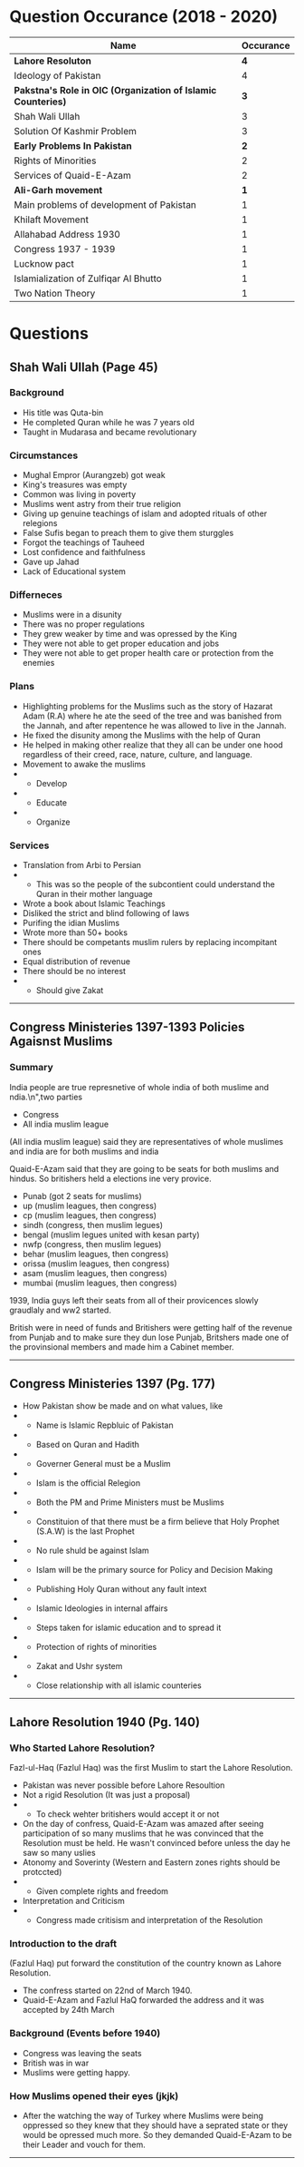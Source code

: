 # Question Occurance (2018 - 2020)

| Name                                                           | Occurance |
| -------------------------------------------------------------- | --------- |
| **Lahore Resoluton**                                           | **4**     |
| Ideology of Pakistan                                           | 4         |
| **Pakstna's Role in OIC (Organization of Islamic Counteries)** | **3**     |
| Shah Wali Ullah                                                | 3         |
| Solution Of Kashmir Problem                                    | 3         |
| **Early Problems In Pakistan**                                 | **2**     |
| Rights of Minorities                                           | 2         |
| Services of Quaid-E-Azam                                       | 2         |
| **Ali-Garh movement**                                          | **1**     |
| Main problems of development of Pakistan                       | 1         |
| Khilaft Movement                                               | 1         |
| Allahabad Address 1930                                         | 1         |
| Congress 1937 - 1939                                           | 1         |
| Lucknow pact                                                   | 1         |
| Islamialization of Zulfiqar Al Bhutto                          | 1         |
| Two Nation Theory                                              | 1         |

# Questions

## Shah Wali Ullah (Page 45)

### Background

- His title was Quta-bin
- He completed Quran while he was 7 years old
- Taught in Mudarasa and became revolutionary

### Circumstances

- Mughal Empror (Aurangzeb) got weak
- King's treasures was empty
- Common was living in poverty
- Muslims went astry from their true religion
- Giving up genuine teachings of islam and adopted rituals of other relegions
- False Sufis began to preach them to give them sturggles
- Forgot the teachings of Tauheed
- Lost confidence and faithfulness
- Gave up Jahad
- Lack of Educational system

### Differneces

- Muslims were in a disunity
- There was no proper regulations
- They grew weaker by time and was opressed by the King
- They were not able to get proper education and jobs
- They were not able to get proper health care or protection from the enemies

### Plans

- Highlighting problems for the Muslims such as the story of Hazarat Adam (R.A) where he ate the seed of the tree and was banished from the Jannah, and after repentence he was allowed to live in the Jannah.
- He fixed the disunity among the Muslims with the help of Quran
- He helped in making other realize that they all can be under one hood regardless of their creed, race, nature, culture, and language.
- Movement to awake the muslims
- - Develop
- - Educate
- - Organize

### Services

- Translation from Arbi to Persian
- - This was so the people of the subcontient could understand the Quran in their mother language
- Wrote a book about Islamic Teachings
- Disliked the strict and blind following of laws
- Purifing the idian Muslims
- Wrote more than 50+ books
- There should be competants muslim rulers by replacing incompitant ones
- Equal distribution of revenue
- There should be no interest
- - Should give Zakat

---

## Congress Ministeries 1397-1393 Policies Agaisnst Muslims

### Summary

India people are true represnetive of whole india of both muslime and ndia.\n",two parties

- Congress
- All india muslim league

(All india muslim league) said they are representatives of whole muslimes and india are for both muslims and india

Quaid-E-Azam said that they are going to be seats for both muslims and hindus. So britishers held a elections ine very provice.

- Punab (got 2 seats for muslims)
- up (muslim leagues, then congress)
- cp (muslim leagues, then congress)
- sindh (congress, then muslim legues)
- bengal (muslim legues united with kesan party)
- nwfp (congress, then muslim legues)
- behar (muslim leagues, then congress)
- orissa (muslim leagues, then congress)
- asam (muslim leagues, then congress)
- mumbai (muslim leagues, then congress)

1939, India guys left their seats from all of their provicences slowly graudlaly and ww2 started.

British were in need of funds and Britishers were getting half of the revenue from Punjab and to make sure they dun lose Punjab, Britshers made one of the provinsional members and made him a Cabinet member.

---

## Congress Ministeries 1397 (Pg. 177)

- How Pakistan show be made and on what values, like
- - Name is Islamic Repbluic of Pakistan
- - Based on Quran and Hadith
- - Governer General must be a Muslim
- - Islam is the official Relegion
- - Both the PM and Prime Ministers must be Muslims
- - Constituion of that there must be a firm believe that Holy Prophet (S.A.W) is the last Prophet
- - No rule shuld be against Islam
- - Islam will be the primary source for Policy and Decision Making
- - Publishing Holy Quran without any fault intext
- - Islamic Ideologies in internal affairs
- - Steps taken for islamic education and to spread it
- - Protection of rights of minorities
- - Zakat and Ushr system
- - Close relationship with all islamic counteries

---

## Lahore Resolution 1940 (Pg. 140)

### Who Started Lahore Resolution?

Fazl-ul-Haq (Fazlul Haq) was the first Muslim to start the Lahore Resolution.

- Pakistan was never possible before Lahore Resoultion
- Not a rigid Resolution (It was just a proposal)
- - To check wehter britishers would accept it or not
- On the day of confress, Quaid-E-Azam was amazed after seeing participation of so many muslims that he was convinced that the Resolution must be held. He wasn't convinced before unless the day he saw so many uslies
- Atonomy and Soverinty (Western and Eastern zones rights should be protccted)
- - Given complete rights and freedom
- Interpretation and Criticism
- - Congress made critisism and interpretation of the Resolution

### Introduction to the draft

(Fazlul Haq) put forward the constitution of the country known as Lahore Resolution.

- The confress started on 22nd of March 1940.
- Quaid-E-Azam and Fazlul HaQ forwarded the address and it was accepted by 24th March

### Background (Events before 1940)

- Congress was leaving the seats
- British was in war
- Muslims were getting happy.

### How Muslims opened their eyes (jkjk)

- After the watching the way of Turkey where Muslims were being oppressed so they knew that they should have a seprated state or they would be opressed much more. So they demanded Quaid-E-Azam to be their Leader and vouch for them.

---
